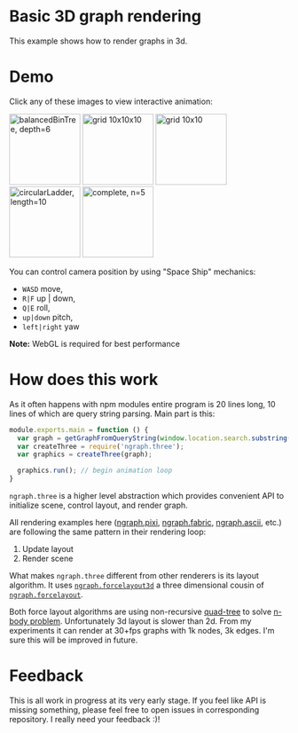 # Basic 3D graph rendering

This example shows how to render graphs in 3d.

# Demo

Click any of these images to view interactive animation:

<a href='http://anvaka.github.io/ngraph/examples/three.js/Basic/index.html?graph=balancedBinTree&n=6'><img alt='balancedBinTree, depth=6' src='https://raw2.github.com/anvaka/ngraph/master/examples/three.js/Basic/assets/BinTree.png' height='128px'></img></a>
<a href='http://anvaka.github.io/ngraph/examples/three.js/Basic/index.html?graph=grid3'><img alt='grid 10x10x10' src='https://raw2.github.com/anvaka/ngraph/master/examples/three.js/Basic/assets/grid3d.png' height='128px'></img></a>
<a href='http://anvaka.github.io/ngraph/examples/three.js/Basic/index.html?graph=grid'><img alt='grid 10x10' src='https://raw2.github.com/anvaka/ngraph/master/examples/three.js/Basic/assets/grid.png' height='128px'></img></a>
<a href='http://anvaka.github.io/ngraph/examples/three.js/Basic/index.html?graph=circularLadder'><img alt='circularLadder, length=10' src='https://raw2.github.com/anvaka/ngraph/master/examples/three.js/Basic/assets/circularLadder.png' height='128px'></img></a>
<a href='http://anvaka.github.io/ngraph/examples/three.js/Basic/index.html?graph=complete&n=5'><img alt='complete, n=5' src='https://raw2.github.com/anvaka/ngraph/master/examples/three.js/Basic/assets/complete6.png' height='128px'></img></a>

You can control camera position by using "Space Ship" mechanics:

* `WASD` move,
* `R|F` up | down,
* `Q|E` roll,
* `up|down` pitch,
* `left|right` yaw

**Note:** WebGL is required for best performance

# How does this work

As it often happens with npm modules entire program is 20 lines long, 10 lines of which are query string parsing. Main part is this:

``` js
module.exports.main = function () {
  var graph = getGraphFromQueryString(window.location.search.substring(1));
  var createThree = require('ngraph.three');
  var graphics = createThree(graph);

  graphics.run(); // begin animation loop
}
```

`ngraph.three` is a higher level abstraction which provides convenient API to initialize scene, control layout, and render graph. 

All rendering examples here ([ngraph.pixi](https://github.com/anvaka/ngraph/tree/master/examples/pixi.js/06%20-%20Packaging), [ngraph.fabric](https://github.com/anvaka/ngraph/tree/master/examples/fabric.js/Node%20and%20Browser), [ngraph.ascii](https://github.com/anvaka/ngraph/tree/master/examples/terminal/01%20-%20ASCII), etc.) are following the same pattern in their rendering loop:

1. Update layout
2. Render scene

What makes `ngraph.three` different from other renderers is its layout algorithm. It uses [`ngraph.forcelayout3d`](https://github.com/anvaka/ngraph.forcelayout3d) a three dimensional cousin of [`ngraph.forcelayout`](https://github.com/anvaka/ngraph.forcelayout).

Both force layout algorithms are using non-recursive [quad-tree](http://en.wikipedia.org/wiki/Quadtree) to solve [n-body problem](http://en.wikipedia.org/wiki/N-body_problem). Unfortunately 3d layout is slower than 2d. From my experiments it can render at 30+fps graphs with 1k nodes, 3k edges. I'm sure this will be improved in future.

# Feedback

This is all work in progress at its very early stage. If you feel like API is missing something, please feel free to open issues in corresponding repository. I really need your feedback :)!
